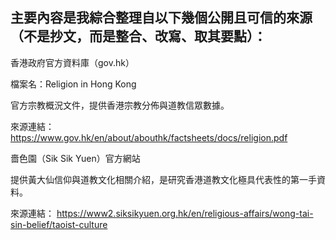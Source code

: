 ## 主要內容是我綜合整理自以下幾個公開且可信的來源（不是抄文，而是整合、改寫、取其要點）：

香港政府官方資料庫（gov.hk）

檔案名：Religion in Hong Kong

官方宗教概況文件，提供香港宗教分佈與道教信眾數據。

來源連結：
https://www.gov.hk/en/about/abouthk/factsheets/docs/religion.pdf

嗇色園（Sik Sik Yuen）官方網站

提供黃大仙信仰與道教文化相關介紹，是研究香港道教文化極具代表性的第一手資料。

來源連結：
https://www2.siksikyuen.org.hk/en/religious-affairs/wong-tai-sin-belief/taoist-culture